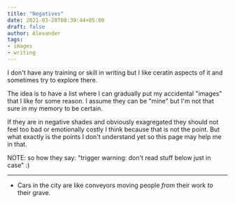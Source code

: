 ```yaml
---
title: "Negatives"
date: 2021-03-28T08:39:44+05:00
draft: false
author: Alexander
tags:
- images
- writing
---
```


I don't have any training or skill in writing but I like ceratin aspects of it and sometimes try to explore there.

The idea is to have a list where I can gradually put my accidental "images" that I like for some reason.
I assume they can be "mine" but I'm not that sure in my memory to be certain.

If they are in negative shades and obviously exagregated they should not feel too bad or emotionally costly I think because that is not the point.
But what exactly is the points I don't understand yet so this page may help me in that.

NOTE: so how they say: "trigger warning: don't read stuff below just in case" :)

---

- Cars in the city are like conveyors moving people *from* their work *to* their grave.
